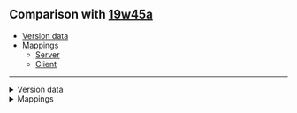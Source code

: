 ## Comparison with [19w45a](https://github.com/PixiGeko/Minecraft-generated-data/tree/19w45a)

- [Version data](#version-data)
- [Mappings](#mappings)
  - [Server](#server)
  - [Client](#client)

<hr/>
<details><summary>Version data</summary>
<table><tr><th></th><th align="left">19w45a</th><th>19w45b</th></tr><tr><td>World version</td><td><code>2214</code></td><td><code>2215</code></td></tr><tr><td>Protocol version</td><td><code>561</code></td><td><code>562</code></td></tr></table>
</details>
<details><summary>Mappings</summary>
<h2>Server</h2>































































































































































































































































































































































































































































































































































































































































































































































































































































































































































































































































































































































































































































































































































































































































































































































































































































































































































































































































































































































































<h2>Client</h2>
</details>